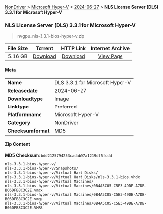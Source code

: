 
[NonDriver](/README.md)  >  [Microsoft Hyper-V](/index/NonDriver/Microsoft_Hyper-V.md)  >  [2024-06-27](/index/NonDriver/Microsoft_Hyper-V/2024-06-27.md)  >  **NLS License Server (DLS) 3.3.1 for Microsoft Hyper-V**


###    NLS License Server (DLS) 3.3.1 for Microsoft Hyper-V

> nvgpu_nls-3.3.1-bios-hyper-v.zip   


| **File Size** | **Torrent**  | **HTTP Link** | **Internet Archive** |
|:-------------:|:------------:|:-------------:|:--------------------:|
| 5.16 GB |  [Download](https://archive.org/download/nvgpu_nls-3.3.1-bios-hyper-v.zip/nvgpu_nls-3.3.1-bios-hyper-v.zip_archive.torrent)       | [Download](https://archive.org/compress/nvgpu_nls-3.3.1-bios-hyper-v.zip) | [View Page](https://archive.org/details/nvgpu_nls-3.3.1-bios-hyper-v.zip)       |

#### Meta

<table>
<tr><td><strong>Name</strong></td><td>DLS 3.3.1 for Microsoft Hyper-V</td></tr>
<tr><td><strong>Releasedate</strong></td><td>2024-06-27</td></tr>
<tr><td><strong>Downloadtype</strong></td><td>Image</td></tr>
<tr><td><strong>Linktype</strong></td><td>Preferred</td></tr>
<tr><td><strong>Platformname</strong></td><td>Microsoft Hyper-V</td></tr>
<tr><td><strong>Category</strong></td><td>NonDriver</td></tr>
<tr><td><strong>Checksumformat</strong></td><td>MD5</td></tr>
</table>

#### Zip Content

**MD5 Checksum**: `bdd2125794253cadab97a1219df5fcdd`

```text
nls-3.3.1-bios-hyper-v/
nls-3.3.1-bios-hyper-v/Snapshots/
nls-3.3.1-bios-hyper-v/Virtual Hard Disks/
nls-3.3.1-bios-hyper-v/Virtual Hard Disks/nls-3.3.1-bios.vhdx
nls-3.3.1-bios-hyper-v/Virtual Machines/
nls-3.3.1-bios-hyper-v/Virtual Machines/0B4A5C05-C5E3-49DE-A7DB-B06DFB8C3C2E.vmcx
nls-3.3.1-bios-hyper-v/Virtual Machines/0B4A5C05-C5E3-49DE-A7DB-B06DFB8C3C2E.vmgs
nls-3.3.1-bios-hyper-v/Virtual Machines/0B4A5C05-C5E3-49DE-A7DB-B06DFB8C3C2E.VMRS
```